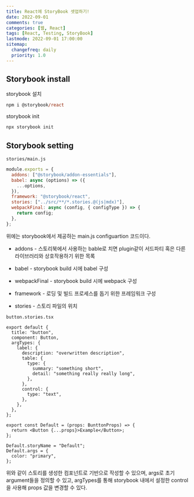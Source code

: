 ```yaml
---
title: React에 StoryBook 셋업하기!
date: 2022-09-01
comments: true
categories: [웹, React]
tags: [React, Testing, StoryBook]
lastmode: 2022-09-01 17:00:00
sitemap:
  changefreq: daily
  priority: 1.0
---
```


## Storybook install

storybook 설치

```ps
npm i @storybook/react
```

storybook init

```ps
npx storybook init
```

## Storybook setting

`stories/main.js`

```js
module.exports = {
  addons: ["@storybook/addon-essentials"],
  babel: async (options) => ({
    ...options,
  }),
  framework: "@storybook/react",
  stories: ["../src/**/*.stories.@(js|mdx)"],
  webpackFinal: async (config, { configType }) => {
    return config;
  },
};
```

위에는 storybook에서 제공하는 main.js configuartion 코드이다.

- addons - 스토리북에서 사용하는 bable로 치면 plugin같이 서드파티 혹은 다른 라이브러리와 상호작용하기 위한 목록

- babel - storybook build 시에 babel 구성

- webpackFinal - storybook build 시에 webpack 구성

- framework - 로딩 및 빌드 프로세스를 돕기 위한 프레임워크 구성

- stories - 스토리 파일의 위치

`button.stories.tsx`

```tsx
export default {
  title: "button",
  component: Button,
  argTypes: {
    label: {
      description: "overwritten description",
      table: {
        type: {
          summary: "something short",
          detail: "something really really long",
        },
      },
      control: {
        type: "text",
      },
    },
  },
};

export const Default = (props: BunttonProps) => {
  return <Button {...props}>Example</Button>;
};

Default.storyName = "Default";
Default.args = {
  color: "primary",
};
```

위와 같이 스토리를 생성한 컴포넌트로 기반으로 작성할 수 있으며, args로 초기 argument들을 정의할 수 있고,
argTypes를 통해 storybook 내에서 설정한 control을 사용해 props 값을 변경할 수 있다.
